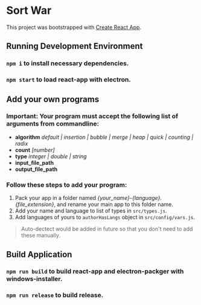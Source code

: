 # Sort War

This project was bootstrapped with [Create React App](https://github.com/facebook/create-react-app).

## Running Development Environment

### `npm i` to install necessary dependencies.
### `npm start` to load react-app with electron.

## Add your own programs

### **Important:** Your program must accept the following list of arguments from commandline:
- **algorithm** *default | insertion | bubble | merge | heap | quick | counting | radix*
- **count** *[number]*
- **type** *integer | double | string*
- **input_file_path**
- **output_file_path**

### Follow these steps to add your program:

1. Pack your app in a folder named *{your_name}-{language}.{file_extension}*, and rename your main app to this folder name.
2. Add your name and language to list of types in `src/types.js`.
3. Add languages of yours to `authorHasLangs` object in `src/config/vars.js`.

> Auto-dectect would be added in future so that you don't need to add these manually.

## Build Application

### `npm run build` to build react-app and electron-packger with windows-installer.
### `npm run release` to build release.
